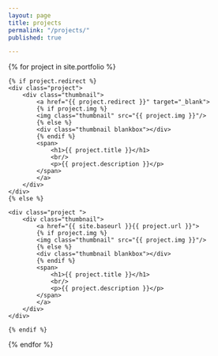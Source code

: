 ```yaml
---
layout: page
title: projects
permalink: "/projects/"
published: true

---
```

{% for project in site.portfolio %}

    {% if project.redirect %}
    <div class="project">
        <div class="thumbnail">
            <a href="{{ project.redirect }}" target="_blank">
            {% if project.img %}
            <img class="thumbnail" src="{{ project.img }}"/>
            {% else %}
            <div class="thumbnail blankbox"></div>
            {% endif %}    
            <span>
                <h1>{{ project.title }}</h1>
                <br/>
                <p>{{ project.description }}</p>
            </span>
            </a>
        </div>
    </div>
    {% else %}

    <div class="project ">
        <div class="thumbnail">
            <a href="{{ site.baseurl }}{{ project.url }}">
            {% if project.img %}
            <img class="thumbnail" src="{{ project.img }}"/>
            {% else %}
            <div class="thumbnail blankbox"></div>
            {% endif %}    
            <span>
                <h1>{{ project.title }}</h1>
                <br/>
                <p>{{ project.description }}</p>
            </span>
            </a>
        </div>
    </div>

    {% endif %}

{% endfor %}